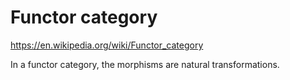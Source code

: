 # Functor category

https://en.wikipedia.org/wiki/Functor_category

In a functor category, the morphisms are natural transformations.
